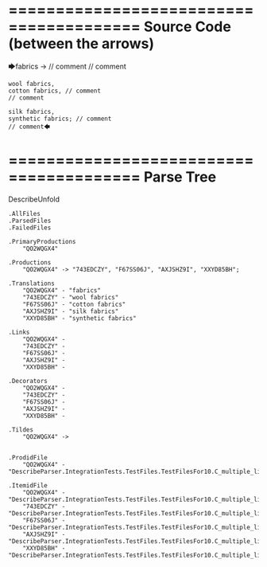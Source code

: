 ========================================
Source Code (between the arrows)
========================================

🡆fabrics -> // comment
// comment

	wool fabrics,
	cotton fabrics, // comment
	// comment

	silk fabrics,
	synthetic fabrics; // comment
	// comment🡄

========================================
Parse Tree
========================================
DescribeUnfold

    .AllFiles
    .ParsedFiles
    .FailedFiles

    .PrimaryProductions
        "QO2WQGX4" 

    .Productions
        "QO2WQGX4" -> "743EDCZY", "F67SS06J", "AXJSHZ9I", "XXYD85BH";

    .Translations
        "QO2WQGX4" - "fabrics"
        "743EDCZY" - "wool fabrics"
        "F67SS06J" - "cotton fabrics"
        "AXJSHZ9I" - "silk fabrics"
        "XXYD85BH" - "synthetic fabrics"

    .Links
        "QO2WQGX4" - 
        "743EDCZY" - 
        "F67SS06J" - 
        "AXJSHZ9I" - 
        "XXYD85BH" - 

    .Decorators
        "QO2WQGX4" - 
        "743EDCZY" - 
        "F67SS06J" - 
        "AXJSHZ9I" - 
        "XXYD85BH" - 

    .Tildes
        "QO2WQGX4" -> 


    .ProdidFile
        "QO2WQGX4" - "DescribeParser.IntegrationTests.TestFiles.TestFilesFor10.C_multiple_line_comments.ds"

    .ItemidFile
        "QO2WQGX4" - "DescribeParser.IntegrationTests.TestFiles.TestFilesFor10.C_multiple_line_comments.ds"
        "743EDCZY" - "DescribeParser.IntegrationTests.TestFiles.TestFilesFor10.C_multiple_line_comments.ds"
        "F67SS06J" - "DescribeParser.IntegrationTests.TestFiles.TestFilesFor10.C_multiple_line_comments.ds"
        "AXJSHZ9I" - "DescribeParser.IntegrationTests.TestFiles.TestFilesFor10.C_multiple_line_comments.ds"
        "XXYD85BH" - "DescribeParser.IntegrationTests.TestFiles.TestFilesFor10.C_multiple_line_comments.ds"

